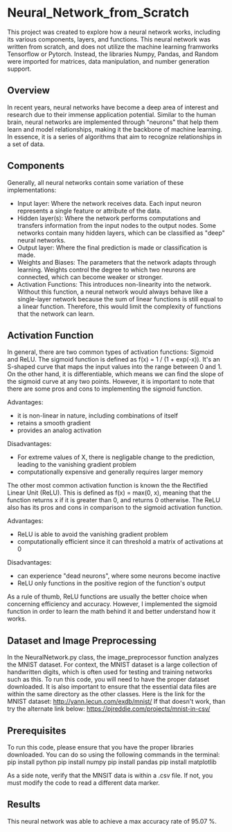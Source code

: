 # Neural_Network_from_Scratch

This project was created to explore how a neural network works, including its various components, layers, and functions. This neural network was written from scratch, and does not utilize the machine learning framworks Tensorflow or Pytorch. Instead, the libraries Numpy, Pandas, and Random were imported for matrices, data manipulation, and number generation support.

Overview
---------
In recent years, neural networks have become a deep area of interest and research due to their immense application potential. Similar to the human brain, neural networks are implemented through "neurons" that help them learn and model relationships, making it the backbone of machine learning. In essence, it is a series of algorithms that aim to recognize relationships in a set of data.

Components
---------
Generally, all neural networks contain some variation of these implementations:
 - Input layer: Where the network receives data. Each input neuron represents a single feature or attribute of the data.
 - Hidden layer(s): Where the network performs computations and transfers information from the input nodes to the output nodes. Some networks contain many hidden layers, which can be classified as "deep" neural networks.
 - Output layer: Where the final prediction is made or classification is made.
 - Weights and Biases: The parameters that the network adapts through learning. Weights control the degree to which two neurons are connected, which can become weaker or stronger. 
 - Activation Functions: This introduces non-linearity into the network. Without this function, a neural network would always behave like a single-layer network because the sum of linear functions is still equal to a linear function. Therefore, this would limit the complexity of functions that the network can learn.

Activation Function
----------
In general, there are two common types of activation functions: Sigmoid and ReLU. The sigmoid function is defined as f(x) = 1 / (1 + exp(-x)). It's an S-shaped curve that maps the input values into the range between 0 and 1. On the other hand, it is differentiable, which means we can find the slope of the sigmoid curve at any two points. However, it is important to note that there are some pros and cons to implementing the sigmoid function.

Advantages:
- it is non-linear in nature, including combinations of itself
- retains a smooth gradient
- provides an analog activation

Disadvantages:
- For extreme values of X, there is negligable change to the prediction, leading to the vanishing gradient problem
- computationally expensive and generally requires larger memory


The other most common activation function is known the the Rectified Linear Unit (ReLU). This is defined as  f(x) = max(0, x), meaning that the function returns x if it is greater than 0, and returns 0 otherwise. The ReLU also has its pros and cons in comparison to the sigmoid activation function.

Advantages:
- ReLU is able to avoid the vanishing gradient problem
- computationally efficient since it can threshold a matrix of activations at 0

Disadvantages:
- can experience "dead neurons", where some neurons become inactive
- ReLU only functions in the positive region of the function's output

As a rule of thumb, ReLU functions are usually the better choice when concerning efficiency and accuracy. However, I implemented the sigmoid function in order to learn the math behind it and better understand how it works.

Dataset and Image Preprocessing
-------------------
In the NeuralNetwork.py class, the image_preprocessor function analyzes the MNIST dataset. For context, the MNIST dataset is a large collection of handwritten digits, which is often used for testing and training networks such as this. To run this code, you will need to have the proper dataset downloaded. It is also important to ensure that the essential data files are within the same directory as the other classes. Here is the link for the MNIST dataset:
http://yann.lecun.com/exdb/mnist/
If that doesn't work, than try the alternate link below:
https://pjreddie.com/projects/mnist-in-csv/

Prerequisites
------------
To run this code, please ensure that you have the proper libraries downloaded. You can do so using the following commands in the terminal:
pip install python
pip install numpy
pip install pandas
pip install matplotlib

As a side note, verify that the MNSIT data is within a .csv file. If not, you must modify the code to read a different data marker.

Results
--------
This neural network was able to achieve a max accuracy rate of 95.07 %.




